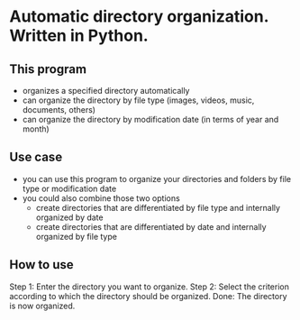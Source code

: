# Automatic directory organization. Written in Python.

## This program
  - organizes a specified directory automatically
  - can organize the directory by file type (images, videos, music, documents, others)
  - can organize the directory by modification date (in terms of year and month)

## Use case
  - you can use this program to organize your directories and folders by file type or modification date
  - you could also combine those two options
    - create directories that are differentiated by file type and internally organized by date
    - create directories that are differentiated by date and internally organized by file type

## How to use
  Step 1: Enter the directory you want to organize.
  Step 2: Select the criterion according to which the directory should be organized.
  Done: The directory is now organized.
